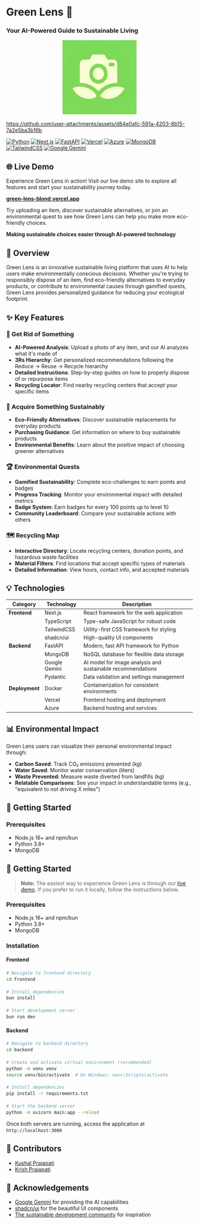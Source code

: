 # Green Lens 🌿

### Your AI-Powered Guide to Sustainable Living

<p align="center">
    <img src="./frontend/app/favicon.ico" alt="Green Lens Logo" width="200" height="200">
</p>


https://github.com/user-attachments/assets/d84e0afc-591a-4203-8b15-7a2e5ba3b16b



[![Python](https://img.shields.io/badge/Python-3.8+-3776AB?style=for-the-badge&logo=python&logoColor=white)](https://www.python.org/)
[![Next.js](https://img.shields.io/badge/Next.js-Latest-000000?style=for-the-badge&logo=next.js&logoColor=white)](https://nextjs.org/)
[![FastAPI](https://img.shields.io/badge/FastAPI-Latest-009688?style=for-the-badge&logo=fastapi&logoColor=white)](https://fastapi.tiangolo.com/)
[![Vercel](https://img.shields.io/badge/Vercel-Latest-000000?style=for-the-badge&logo=vercel&logoColor=white)](https://vercel.com/)
[![Azure](https://img.shields.io/badge/Azure-Latest-0078D4?style=for-the-badge&logo=microsoftazure&logoColor=white)](https://azure.microsoft.com/)
[![MongoDB](https://img.shields.io/badge/MongoDB-Latest-47A248?style=for-the-badge&logo=mongodb&logoColor=white)](https://www.mongodb.com/)
[![TailwindCSS](https://img.shields.io/badge/TailwindCSS-Latest-06B6D4?style=for-the-badge&logo=tailwindcss&logoColor=white)](https://tailwindcss.com/)
[![Google Gemini](https://img.shields.io/badge/Google_Gemini-Latest-4285F4?style=for-the-badge&logo=google&logoColor=white)](https://ai.google.dev/)


## 🌐 Live Demo

Experience Green Lens in action! Visit our live demo site to explore all features and start your sustainability journey today.

**[green-lens-blond.vercel.app](https://green-lens-blond.vercel.app)**

Try uploading an item, discover sustainable alternatives, or join an environmental quest to see how Green Lens can help you make more eco-friendly choices.


**Making sustainable choices easier through AI-powered technology**

## 🚀 Overview

Green Lens is an innovative sustainable living platform that uses AI to help users make environmentally conscious decisions. Whether you're trying to responsibly dispose of an item, find eco-friendly alternatives to everyday products, or contribute to environmental causes through gamified quests, Green Lens provides personalized guidance for reducing your ecological footprint.

## ✨ Key Features

### 🔄 Get Rid of Something
- **AI-Powered Analysis**: Upload a photo of any item, and our AI analyzes what it's made of
- **3Rs Hierarchy**: Get personalized recommendations following the Reduce → Reuse → Recycle hierarchy
- **Detailed Instructions**: Step-by-step guides on how to properly dispose of or repurpose items
- **Recycling Locator**: Find nearby recycling centers that accept your specific items

### 🌱 Acquire Something Sustainably
- **Eco-Friendly Alternatives**: Discover sustainable replacements for everyday products
- **Purchasing Guidance**: Get information on where to buy sustainable products
- **Environmental Benefits**: Learn about the positive impact of choosing greener alternatives

### 🏆 Environmental Quests
- **Gamified Sustainability**: Complete eco-challenges to earn points and badges
- **Progress Tracking**: Monitor your environmental impact with detailed metrics
- **Badge System**: Earn badges for every 100 points up to level 10
- **Community Leaderboard**: Compare your sustainable actions with others

### 🗺️ Recycling Map
- **Interactive Directory**: Locate recycling centers, donation points, and hazardous waste facilities
- **Material Filters**: Find locations that accept specific types of materials
- **Detailed Information**: View hours, contact info, and accepted materials

## 💡 Technologies

| Category | Technology | Description |
|----------|------------|-------------|
| **Frontend** | Next.js | React framework for the web application |
|  | TypeScript | Type-safe JavaScript for robust code |
|  | TailwindCSS | Utility-first CSS framework for styling |
|  | shadcn/ui | High-quality UI components |
| **Backend** | FastAPI | Modern, fast API framework for Python |
|  | MongoDB | NoSQL database for flexible data storage |
|  | Google Gemini | AI model for image analysis and sustainable recommendations |
|  | Pydantic | Data validation and settings management |
| **Deployment** | Docker | Containerization for consistent environments |
|  | Vercel | Frontend hosting and deployment |
|  | Azure | Backend hosting and services |

## 📊 Environmental Impact

Green Lens users can visualize their personal environmental impact through:

- **Carbon Saved**: Track CO₂ emissions prevented (kg)
- **Water Saved**: Monitor water conservation (liters)  
- **Waste Prevented**: Measure waste diverted from landfills (kg)
- **Relatable Comparisons**: See your impact in understandable terms (e.g., "equivalent to not driving X miles")


## 🚀 Getting Started

### Prerequisites
- Node.js 16+ and npm/bun
- Python 3.8+
- MongoDB

## 🚀 Getting Started

> **Note:** The easiest way to experience Green Lens is through our [live demo](https://green-lens-blond.vercel.app). If you prefer to run it locally, follow the instructions below.

### Prerequisites
- Node.js 16+ and npm/bun
- Python 3.8+
- MongoDB

### Installation

#### Frontend
```bash
# Navigate to frontend directory
cd frontend

# Install dependencies
bun install

# Start development server
bun run dev
```

#### Backend
```bash
# Navigate to backend directory
cd backend

# Create and activate virtual environment (recommended)
python -m venv venv
source venv/bin/activate  # On Windows: venv\Scripts\activate

# Install dependencies
pip install -r requirements.txt

# Start the backend server
python -m uvicorn main:app --reload
```

Once both servers are running, access the application at `http://localhost:3000`

## 👥 Contributors

- [Kushal Prajapati](https://github.com/KushalPraja/)
- [Krish Prajapati](https://github.com/KrishPraj/)

## 🙏 Acknowledgements

- [Google Gemini](https://ai.google.dev/) for providing the AI capabilities
- [shadcn/ui](https://ui.shadcn.com/) for the beautiful UI components
- [The sustainable development community](https://sdgs.un.org/goals) for inspiration
